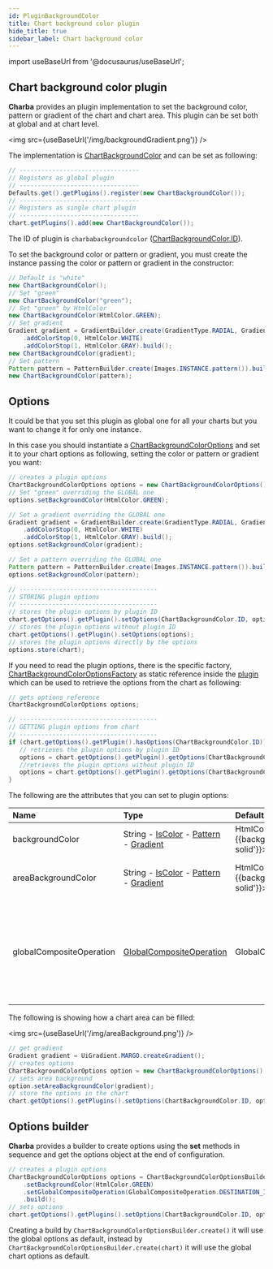 ```yaml
---
id: PluginBackgroundColor
title: Chart background color plugin
hide_title: true
sidebar_label: Chart background color
---
```

import useBaseUrl from '@docusaurus/useBaseUrl';

## Chart background color plugin

**Charba** provides an plugin implementation to set the background color, pattern or gradient of the chart and chart area. This plugin can be set both at global and at chart level.

<img src={useBaseUrl('/img/backgroundGradient.png')} />

The implementation is [ChartBackgroundColor](https://pepstock-org.github.io/Charba/5.6/org/pepstock/charba/client/impl/plugins/ChartBackgroundColor.html) and can be set as following:

```java
// ---------------------------------
// Registers as global plugin
// ---------------------------------
Defaults.get().getPlugins().register(new ChartBackgroundColor());
// ---------------------------------
// Registers as single chart plugin
// ---------------------------------
chart.getPlugins().add(new ChartBackgroundColor());
```

The ID of plugin is `charbabackgroundcolor` ([ChartBackgroundColor.ID](https://pepstock-org.github.io/Charba/5.6/org/pepstock/charba/client/impl/plugins/ChartBackgroundColor.html#ID)).

To set the background color or pattern or gradient, you must create the instance passing the color or pattern or gradient in the constructor:

```java
// Default is "white"
new ChartBackgroundColor();
// Set "green"
new ChartBackgroundColor("green");
// Set "green" by HtmlColor
new ChartBackgroundColor(HtmlColor.GREEN);
// Set gradient
Gradient gradient = GradientBuilder.create(GradientType.RADIAL, GradientOrientation.IN_OUT, GradientScope.CANVAS)
	.addColorStop(0, HtmlColor.WHITE)
	.addColorStop(1, HtmlColor.GRAY).build();
new ChartBackgroundColor(gradient);
// Set pattern
Pattern pattern = PatternBuilder.create(Images.INSTANCE.pattern()).build();
new ChartBackgroundColor(pattern);
```

## Options 

It could be that you set this plugin as global one for all your charts but you want to change it for only one instance.

In this case you should instantiate a [ChartBackgroundColorOptions](https://pepstock-org.github.io/Charba/5.6/org/pepstock/charba/client/impl/plugins/ChartBackgroundColorOptions.html) and set it to your chart options as following, setting the color or pattern or gradient you want:

```java
// creates a plugin options
ChartBackgroundColorOptions options = new ChartBackgroundColorOptions();
// Set "green" overriding the GLOBAL one
options.setBackgroundColor(HtmlColor.GREEN);

// Set a gradient overriding the GLOBAL one
Gradient gradient = GradientBuilder.create(GradientType.RADIAL, GradientOrientation.IN_OUT, GradientScope.CANVAS)
	.addColorStop(0, HtmlColor.WHITE)
	.addColorStop(1, HtmlColor.GRAY).build();
options.setBackgroundColor(gradient);

// Set a pattern overriding the GLOBAL one
Pattern pattern = PatternBuilder.create(Images.INSTANCE.pattern()).build();
options.setBackgroundColor(pattern);

// --------------------------------------
// STORING plugin options
// --------------------------------------
// stores the plugin options by plugin ID
chart.getOptions().getPlugin().setOptions(ChartBackgroundColor.ID, options);
// stores the plugin options without plugin ID
chart.getOptions().getPlugin().setOptions(options);
// stores the plugin options directly by the options
options.store(chart);
```

If you need to read the plugin options, there is the specific factory, [ChartBackgroundColorOptionsFactory](https://pepstock-org.github.io/Charba/5.6/org/pepstock/charba/client/impl/plugins/ChartBackgroundColorOptionsFactory.html) as static reference inside the [plugin](https://pepstock-org.github.io/Charba/5.6/org/pepstock/charba/client/impl/plugins/ChartBackgroundColor.html) which can be used to retrieve the options from the chart as following:

```java
// gets options reference
ChartBackgroundColorOptions options;

// --------------------------------------
// GETTING plugin options from chart
// --------------------------------------
if (chart.getOptions().getPlugin().hasOptions(ChartBackgroundColor.ID)){
   // retrieves the plugin options by plugin ID
   options = chart.getOptions().getPlugin().getOptions(ChartBackgroundColor.ID, ChartBackgroundColor.FACTORY);
   //retrieves the plugin options without plugin ID
   options = chart.getOptions().getPlugin().getOptions(ChartBackgroundColor.FACTORY);
}
```

The following are the attributes that you can set to plugin options:

| Name | Type | Default | Description
| :- | :- | :- | :-
| backgroundColor | String - [IsColor](https://pepstock-org.github.io/Charba/5.6/org/pepstock/charba/client/colors/IsColor.html) - [Pattern](https://pepstock-org.github.io/Charba/5.6/org/pepstock/charba/client/colors/Pattern.html) - [Gradient](https://pepstock-org.github.io/Charba/5.6/org/pepstock/charba/client/colors/Gradient.html) | HtmlColor.WHITE - <span style={{backgroundColor: 'white', border: '1px solid'}}>&nbsp;&nbsp;&nbsp;&nbsp;&nbsp;&nbsp;&nbsp;&nbsp;</span> | The fill color of the chart background.
| areaBackgroundColor | String - [IsColor](https://pepstock-org.github.io/Charba/5.6/org/pepstock/charba/client/colors/IsColor.html) - [Pattern](https://pepstock-org.github.io/Charba/5.6/org/pepstock/charba/client/colors/Pattern.html) - [Gradient](https://pepstock-org.github.io/Charba/5.6/org/pepstock/charba/client/colors/Gradient.html) | HtmlColor.WHITE - <span style={{backgroundColor: 'white', border: '1px solid'}}>&nbsp;&nbsp;&nbsp;&nbsp;&nbsp;&nbsp;&nbsp;&nbsp;</span> | The fill color of the chart area background. 
| globalCompositeOperation | [GlobalCompositeOperation](https://pepstock-org.github.io/Charba/5.6/org/pepstock/charba/client/dom/enums/GlobalCompositeOperation.html) | GlobalCompositeOperation.SOURCE_OVER | The type of compositing operation to apply when drawing new shapes.<br/><br/> See [here](https://developer.mozilla.org/en-US/docs/Web/API/CanvasRenderingContext2D/globalCompositeOperation) more details.

The following is showing how a chart area can be filled:

<img src={useBaseUrl('/img/areaBackground.png')} />

```java
// get gradient
Gradient gradient = UiGradient.MARGO.createGradient();
// creates options
ChartBackgroundColorOptions option = new ChartBackgroundColorOptions();
// sets area background
option.setAreaBackgroundColor(gradient);
// store the options in the chart
chart.getOptions().getPlugins().setOptions(ChartBackgroundColor.ID, option);
```

## Options builder

**Charba** provides a builder to create options using the **set** methods in sequence and get the options object at the end of configuration.

```java
// creates a plugin options
ChartBackgroundColorOptions options = ChartBackgroundColorOptionsBuilder.create()
	.setBackgroundColor(HtmlColor.GREEN)
	.setGlobalCompositeOperation(GlobalCompositeOperation.DESTINATION_IN)
	.build();
// sets options
chart.getOptions().getPlugins().setOptions(ChartBackgroundColor.ID, options);
```

Creating a build by `ChartBackgroundColorOptionsBuilder.create()` it will use the global options as default, instead by `ChartBackgroundColorOptionsBuilder.create(chart)` it will use the global chart options as default.
 